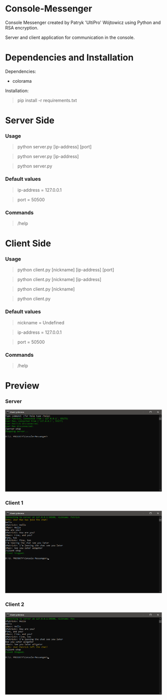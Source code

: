 # Console-Messenger
Console Messenger created by Patryk 'UltiPro' Wójtowicz using Python and RSA encryption.

Server and client application for communication in the console.

# Dependencies and Installation

Dependencies:

<ul>
  <li>colorama</li>
</ul>

Installation:

> pip install -r requirements.txt

# Server Side

### Usage

> python server.py [ip-address] [port]

> python server.py [ip-address]

> python server.py

### Default values

> ip-address = 127.0.0.1

> port = 50500

### Commands

> /help

>

>

>

# Client Side

### Usage

> python client.py [nickname] [ip-address] [port]

> python client.py [nickname] [ip-address]

> python client.py [nickname]

> python client.py

### Default values

> nickname = Undefined

> ip-address = 127.0.0.1

> port = 50500

### Commands

> /help

>

>

>

# Preview

### Server

![Server preview](/screenshots/server.png)

### Client 1

![Client 1 preview](/screenshots/chat1.png)

### Client 2

![Client 2 preview](/screenshots/chat2.png)
